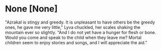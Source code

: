 # None [None]
"Azrakal is stingy and greedy. It is unpleasant to have others be the greedy ones, he gave me very little," Lyva chuckled, her scales shaking the mountain ever so slightly. "And I do not yet have a hunger for flesh or bone. Would you come and speak to the child when they leave me? Mortal children seem to enjoy stories and songs, and I will appreciate the aid."
